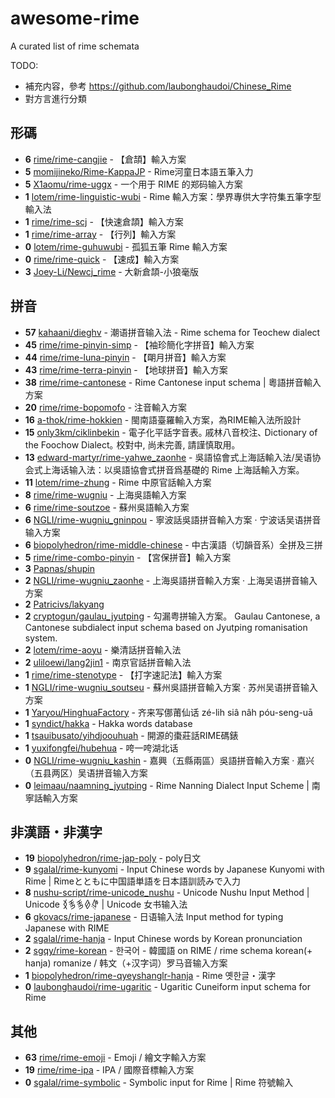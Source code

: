 # awesome-rime

A curated list of rime schemata

TODO:

- 補充内容，參考 <https://github.com/laubonghaudoi/Chinese_Rime>
- 對方言進行分類

## 形碼

- **6** [rime/rime-cangjie](https://github.com/rime/rime-cangjie) - 【倉頡】輸入方案
- **5** [momijineko/Rime-KappaJP](https://github.com/momijineko/Rime-KappaJP) - Rime河童日本語五筆入力
- **5** [X1aomu/rime-uggx](https://github.com/X1aomu/rime-uggx) - 一个用于 RIME 的郑码输入方案
- **1** [lotem/rime-linguistic-wubi](https://github.com/lotem/rime-linguistic-wubi) - Rime 輸入方案：學界專供大字符集五筆字型輸入法
- **1** [rime/rime-scj](https://github.com/rime/rime-scj) - 【快速倉頡】輸入方案
- **1** [rime/rime-array](https://github.com/rime/rime-array) - 【行列】輸入方案
- **0** [lotem/rime-guhuwubi](https://github.com/lotem/rime-guhuwubi) - 孤狐五筆 Rime 輸入方案
- **0** [rime/rime-quick](https://github.com/rime/rime-quick) - 【速成】輸入方案
- **3** [Joey-Li/Newcj_rime](https://github.com/Joey-Li/Newcj_rime) - 大新倉頡-小狼毫版

## 拼音

- **57** [kahaani/dieghv](https://github.com/kahaani/dieghv) - 潮语拼音输入法 - Rime schema for Teochew dialect
- **45** [rime/rime-pinyin-simp](https://github.com/rime/rime-pinyin-simp) - 【袖珍簡化字拼音】輸入方案
- **44** [rime/rime-luna-pinyin](https://github.com/rime/rime-luna-pinyin) - 【朙月拼音】輸入方案
- **43** [rime/rime-terra-pinyin](https://github.com/rime/rime-terra-pinyin) - 【地球拼音】輸入方案
- **38** [rime/rime-cantonese](https://github.com/rime/rime-cantonese) - Rime Cantonese input schema | 粵語拼音輸入方案
- **20** [rime/rime-bopomofo](https://github.com/rime/rime-bopomofo) - 注音輸入方案
- **16** [a-thok/rime-hokkien](https://github.com/a-thok/rime-hokkien) - 閩南語臺羅輸入方案，為RIME輸入法所設計
- **15** [only3km/ciklinbekin](https://github.com/only3km/ciklinbekin) - 電子化平話字音表｡ 戚林八音校注､ Dictionary of the Foochow Dialect｡ 校對中, 尚未完善, 請謹慎取用｡
- **13** [edward-martyr/rime-yahwe_zaonhe](https://github.com/edward-martyr/rime-yahwe_zaonhe) - 吳語協會式上海話輸入法/吴语协会式上海话输入法：以吳語協會式拼音爲基礎的 Rime 上海話輸入方案。
- **11** [lotem/rime-zhung](https://github.com/lotem/rime-zhung) - Rime 中原官話輸入方案
- **8** [rime/rime-wugniu](https://github.com/rime/rime-wugniu) - 上海吳語輸入方案
- **6** [rime/rime-soutzoe](https://github.com/rime/rime-soutzoe) - 蘇州吳語輸入方案
- **6** [NGLI/rime-wugniu_gninpou](https://github.com/NGLI/rime-wugniu_gninpou) - 寧波話吳語拼音輸入方案 · 宁波话吴语拼音输入方案
- **6** [biopolyhedron/rime-middle-chinese](https://github.com/biopolyhedron/rime-middle-chinese) - 中古漢語（切韻音系）全拼及三拼
- **5** [rime/rime-combo-pinyin](https://github.com/rime/rime-combo-pinyin) - 【宮保拼音】輸入方案
- **3** [Papnas/shupin](https://github.com/Papnas/shupin)
- **2** [NGLI/rime-wugniu_zaonhe](https://github.com/NGLI/rime-wugniu_zaonhe) - 上海吳語拼音輸入方案 · 上海吴语拼音输入方案
- **2** [Patricivs/lakyang](https://github.com/Patricivs/lakyang)
- **2** [cryptogun/gaulau_jyutping](https://github.com/cryptogun/gaulau_jyutping) - 勾漏粤拼输入方案。 Gaulau Cantonese, a Cantonese subdialect input schema based on Jyutping romanisation system.
- **2** [lotem/rime-aoyu](https://github.com/lotem/rime-aoyu) - 樂清話拼音輸入法
- **2** [uliloewi/lang2jin1](https://github.com/uliloewi/lang2jin1) - 南京官話拼音輸入法
- **1** [rime/rime-stenotype](https://github.com/rime/rime-stenotype) - 【打字速記法】輸入方案
- **1** [NGLI/rime-wugniu_soutseu](https://github.com/NGLI/rime-wugniu_soutseu) - 蘇州吳語拼音輸入方案 · 苏州吴语拼音输入方案
- **1** [Yaryou/HinghuaFactory](https://github.com/Yaryou/HinghuaFactory) - 齐来写㑚莆仙话 zé-lih siâ nâh póu-seng-uā
- **1** [syndict/hakka](https://github.com/syndict/hakka) - Hakka words database
- **1** [tsauibusato/yihdjoouhuah](https://github.com/tsauibusato/yihdjoouhuah) - 開源的棗莊話RIME碼錶
- **1** [yuxifongfei/hubehua](https://github.com/yuxifongfei/hubehua) - 咵一咵湖北话
- **0** [NGLI/rime-wugniu_kashin](https://github.com/NGLI/rime-wugniu_kashin) - 嘉興（五縣兩區）吳語拼音輸入方案 · 嘉兴（五县两区）吴语拼音输入方案
- **0** [leimaau/naamning_jyutping](https://github.com/leimaau/naamning_jyutping) - Rime Nanning Dialect Input Scheme | 南寧話輸入方案

## 非漢語・非漢字

- **19** [biopolyhedron/rime-jap-poly](https://github.com/biopolyhedron/rime-jap-poly) - poly日文
- **9** [sgalal/rime-kunyomi](https://github.com/sgalal/rime-kunyomi) - Input Chinese words by Japanese Kunyomi with Rime | Rimeとともに中国語単語を日本語訓読みで入力
- **8** [nushu-script/rime-unicode_nushu](https://github.com/nushu-script/rime-unicode_nushu) - Unicode Nushu Input Method | Unicode 𛆁𛈬𛈬𛇈𛊡 | Unicode 女书输入法
- **6** [gkovacs/rime-japanese](https://github.com/gkovacs/rime-japanese) - 日语输入法 Input method for typing Japanese with RIME
- **2** [sgalal/rime-hanja](https://github.com/sgalal/rime-hanja) - Input Chinese words by Korean pronunciation
- **2** [sgqy/rime-korean](https://github.com/sgqy/rime-korean) - 한국어 - 韓國語 on RIME / rime schema korean(+ hanja) romanize / 韩文（+汉字词）罗马音输入方案
- **1** [biopolyhedron/rime-qyeyshanglr-hanja](https://github.com/biopolyhedron/rime-qyeyshanglr-hanja) - Rime 옛한글・漢字
- **0** [laubonghaudoi/rime-ugaritic](https://github.com/laubonghaudoi/rime-ugaritic) - Ugaritic Cuneiform input schema for Rime

## 其他

- **63** [rime/rime-emoji](https://github.com/rime/rime-emoji) - Emoji / 繪文字輸入方案
- **19** [rime/rime-ipa](https://github.com/rime/rime-ipa) - IPA / 國際音標輸入方案
- **0** [sgalal/rime-symbolic](https://github.com/sgalal/rime-symbolic) - Symbolic input for Rime | Rime 符號輸入
